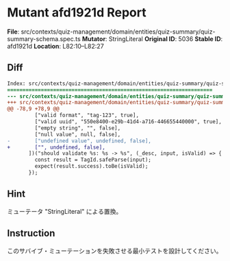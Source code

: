 # Mutant afd1921d Report

**File**: src/contexts/quiz-management/domain/entities/quiz-summary/quiz-summary-schema.spec.ts
**Mutator**: StringLiteral
**Original ID**: 5036
**Stable ID**: afd1921d
**Location**: L82:10–L82:27

## Diff

```diff
Index: src/contexts/quiz-management/domain/entities/quiz-summary/quiz-summary-schema.spec.ts
===================================================================
--- src/contexts/quiz-management/domain/entities/quiz-summary/quiz-summary-schema.spec.ts	original
+++ src/contexts/quiz-management/domain/entities/quiz-summary/quiz-summary-schema.spec.ts	mutated #5036
@@ -78,9 +78,9 @@
         ["valid format", "tag-123", true],
         ["valid uuid", "550e8400-e29b-41d4-a716-446655440000", true],
         ["empty string", "", false],
         ["null value", null, false],
-        ["undefined value", undefined, false],
+        ["", undefined, false],
       ])("should validate %s: %s -> %s", (_desc, input, isValid) => {
         const result = TagId.safeParse(input);
         expect(result.success).toBe(isValid);
       });
```

## Hint

ミューテータ "StringLiteral" による置換。

## Instruction

このサバイブ・ミューテーションを失敗させる最小テストを設計してください。
